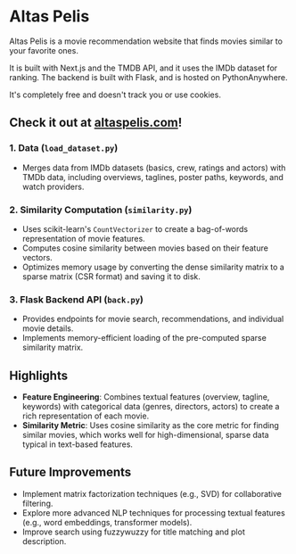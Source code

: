 # Altas Pelis

Altas Pelis is a movie recommendation website that finds movies similar to your favorite ones.

It is built with Next.js and the TMDB API, and it uses the IMDb dataset for ranking.
The backend is built with Flask, and is hosted on PythonAnywhere.

It's completely free and doesn't track you or use cookies.

Check it out at [altaspelis.com](https://www.altaspelis.com)!
---

### 1. Data (`load_dataset.py`)

- Merges data from IMDb datasets (basics, crew, ratings and actors) with TMDb data, including overviews, taglines, poster paths, keywords, and watch providers.

### 2. Similarity Computation (`similarity.py`)

- Uses scikit-learn's `CountVectorizer` to create a bag-of-words representation of movie features.
- Computes cosine similarity between movies based on their feature vectors.
- Optimizes memory usage by converting the dense similarity matrix to a sparse matrix (CSR format) and saving it to disk.

### 3. Flask Backend API (`back.py`)

- Provides endpoints for movie search, recommendations, and individual movie details.
- Implements memory-efficient loading of the pre-computed sparse similarity matrix.

## Highlights

- **Feature Engineering**: Combines textual features (overview, tagline, keywords) with categorical data (genres, directors, actors) to create a rich representation of each movie.
- **Similarity Metric**: Uses cosine similarity as the core metric for finding similar movies, which works well for high-dimensional, sparse data typical in text-based features.

## Future Improvements

- Implement matrix factorization techniques (e.g., SVD) for collaborative filtering.
- Explore more advanced NLP techniques for processing textual features (e.g., word embeddings, transformer models).
- Improve search using fuzzywuzzy for title matching and plot description.
